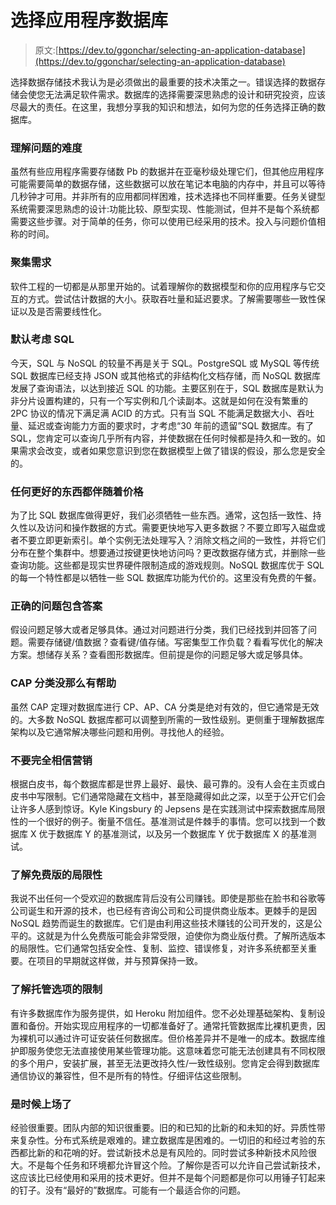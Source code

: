# 选择应用程序数据库

> 原文:[https://dev.to/ggonchar/selecting-an-application-database](https://dev.to/ggonchar/selecting-an-application-database)

选择数据存储技术我认为是必须做出的最重要的技术决策之一。错误选择的数据存储会使您无法满足软件需求。数据库的选择需要深思熟虑的设计和研究投资，应该尽最大的责任。在这里，我想分享我的知识和想法，如何为您的任务选择正确的数据库。

### [](#understand-difficulty-of-the-problem)理解问题的难度

虽然有些应用程序需要存储数 Pb 的数据并在亚毫秒级处理它们，但其他应用程序可能需要简单的数据存储，这些数据可以放在笔记本电脑的内存中，并且可以等待几秒钟才可用。并非所有的应用都同样困难，技术选择也不同样重要。任务关键型系统需要深思熟虑的设计:功能比较、原型实现、性能测试，但并不是每个系统都需要这些步骤。对于简单的任务，你可以使用已经采用的技术。投入与问题价值相称的时间。

### [](#gather-requirements)聚集需求

软件工程的一切都是从那里开始的。试着理解你的数据模型和你的应用程序与它交互的方式。尝试估计数据的大小。获取吞吐量和延迟要求。了解需要哪些一致性保证以及是否需要线性化。

### [](#consider-sql-by-default)默认考虑 SQL

今天，SQL 与 NoSQL 的较量不再是关于 SQL。PostgreSQL 或 MySQL 等传统 SQL 数据库已经支持 JSON 或其他格式的非结构化文档存储，而 NoSQL 数据库发展了查询语法，以达到接近 SQL 的功能。主要区别在于，SQL 数据库是默认为非分片设置构建的，只有一个写实例和几个读副本。这就是如何在没有繁重的 2PC 协议的情况下满足满 ACID 的方式。只有当 SQL 不能满足数据大小、吞吐量、延迟或查询能力方面的要求时，才考虑“30 年前的遗留”SQL 数据库。有了 SQL，您肯定可以查询几乎所有内容，并使数据在任何时候都是持久和一致的。如果需求会改变，或者如果您意识到您在数据模型上做了错误的假设，那么您是安全的。

### 任何更好的东西都伴随着价格

为了比 SQL 数据库做得更好，我们必须牺牲一些东西。通常，这包括一致性、持久性以及访问和操作数据的方式。需要更快地写入更多数据？不要立即写入磁盘或者不要立即更新索引。单个实例无法处理写入？消除文档之间的一致性，并将它们分布在整个集群中。想要通过按键更快地访问吗？更改数据存储方式，并删除一些查询功能。这些都是现实世界硬件限制造成的游戏规则。NoSQL 数据库优于 SQL 的每一个特性都是以牺牲一些 SQL 数据库功能为代价的。这里没有免费的午餐。

### [](#right-question-contains-the-answer)正确的问题包含答案

假设问题足够大或者足够具体。通过对问题进行分类，我们已经找到并回答了问题。需要存储键/值数据？查看键/值存储。写密集型工作负载？看看写优化的解决方案。想储存关系？查看图形数据库。但前提是你的问题足够大或足够具体。

### [](#cap-classification-is-not-that-helpful)CAP 分类没那么有帮助

虽然 CAP 定理对数据库进行 CP、AP、CA 分类是绝对有效的，但它通常是无效的。大多数 NoSQL 数据库都可以调整到所需的一致性级别。更侧重于理解数据库架构以及它通常解决哪些问题和用例。寻找他人的经验。

### [](#dont-trust-marketing-to-full-extend)不要完全相信营销

根据白皮书，每个数据库都是世界上最好、最快、最可靠的。没有人会在主页或白皮书中写限制。它们通常隐藏在文档中，甚至隐藏得如此之深，以至于公开它们会让许多人感到惊讶。Kyle Kingsbury 的 Jepsens 是在实践测试中探索数据库局限性的一个很好的例子。衡量不信任。基准测试是件棘手的事情。您可以找到一个数据库 X 优于数据库 Y 的基准测试，以及另一个数据库 Y 优于数据库 X 的基准测试。

### [](#understand-limitations-of-free-editions)了解免费版的局限性

我说不出任何一个受欢迎的数据库背后没有公司赚钱。即使是那些在脸书和谷歌等公司诞生和开源的技术，也已经有咨询公司和公司提供商业版本。更棘手的是因 NoSQL 趋势而诞生的数据库。它们是由利用这些技术赚钱的公司开发的，这是公平的。这就是为什么免费版可能会非常受限，迫使你为商业版付费。了解所选版本的局限性。它们通常包括安全性、复制、监控、错误修复，对许多系统都至关重要。在项目的早期就这样做，并与预算保持一致。

### [](#understand-limitations-of-hosted-options)了解托管选项的限制

有许多数据库作为服务提供，如 Heroku 附加组件。您不必处理基础架构、复制设置和备份。开始实现应用程序的一切都准备好了。通常托管数据库比裸机更贵，因为裸机可以通过许可证安装任何数据库。但价格差异并不是唯一的成本。数据库维护即服务使您无法直接使用某些管理功能。这意味着您可能无法创建具有不同权限的多个用户，安装扩展，甚至无法更改持久性/一致性级别。您肯定会得到数据库通信协议的兼容性，但不是所有的特性。仔细评估这些限制。

### [](#is-it-right-time-to-play)是时候上场了

经验很重要。团队内部的知识很重要。旧的和已知的比新的和未知的好。异质性带来复杂性。分布式系统是艰难的。建立数据库是困难的。一切旧的和经过考验的东西都比新的和花哨的好。尝试新技术总是有风险的。同时尝试多种新技术风险很大。不是每个任务和环境都允许冒这个险。了解你是否可以允许自己尝试新技术，这应该比已经使用和采用的技术更好。但并不是每个问题都是你可以用锤子钉起来的钉子。没有“最好的”数据库。可能有一个最适合你的问题。